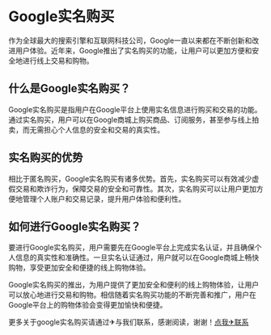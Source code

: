 # Google实名购买

作为全球最大的搜索引擎和互联网科技公司，Google一直以来都在不断创新和改进用户体验。近年来，Google推出了实名购买的功能，让用户可以更加方便和安全地进行线上交易和购物。

## 什么是Google实名购买？

Google实名购买是指用户在Google平台上使用实名信息进行购买和交易的功能。通过实名购买，用户可以在Google商城上购买商品、订阅服务，甚至参与线上拍卖，而无需担心个人信息的安全和交易的真实性。

## 实名购买的优势

相比于匿名购买，Google实名购买有诸多优势。首先，实名购买可以有效减少虚假交易和欺诈行为，保障交易的安全和可靠性。其次，实名购买可以让用户更加方便地管理个人账户和交易记录，提升用户体验和便利性。

## 如何进行Google实名购买？

要进行Google实名购买，用户需要先在Google平台上完成实名认证，并且确保个人信息的真实性和准确性。一旦实名认证通过，用户就可以在Google商城上畅快购物，享受更加安全和便捷的线上购物体验。

Google实名购买的推出，为用户提供了更加安全和便利的线上购物体验，让用户可以放心地进行交易和购物。相信随着实名购买功能的不断完善和推广，用户在Google平台上的购物体验会变得更加愉快和便捷。

更多关于google实名购买请通过✈与我们联系，感谢阅读，谢谢！[点我✈联系](https://add.k02.cc)